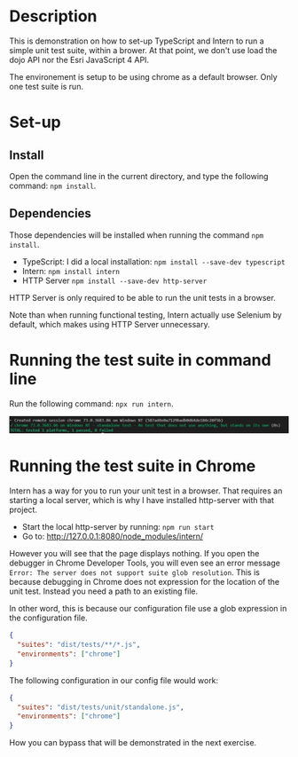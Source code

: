 # Description

This is demonstration on how to set-up TypeScript and Intern to run a simple unit test suite, within a brower. At that point, we don't use load the dojo API nor the Esri JavaScript 4 API.

The environement is setup to be using chrome as a default browser. Only one test suite is run.

# Set-up

## Install

Open the command line in the current directory, and type the following command: `npm install`.

## Dependencies

Those dependencies will be installed when running the command `npm install`.

- TypeScript: I did a local installation: `npm install --save-dev typescript`
- Intern: `npm install intern`
- HTTP Server `npm install --save-dev http-server`

HTTP Server is only required to be able to run the unit tests in a browser.

Note than when running functional testing, Intern actually use Selenium by default, which makes using HTTP Server unnecessary.

# Running the test suite in command line

Run the following command: `npx run intern`.

![Unit Test Success via command line](https://github.com/fabanc/intern4-exercises/blob/master/exercise-1/screenshots/command_line_success.PNG?raw=true)

# Running the test suite in Chrome

Intern has a way for you to run your unit test in a browser. That requires an starting a local server, which is why I have installed http-server with that project.

- Start the local http-server by running: `npm run start`
- Go to: http://127.0.0.1:8080/node_modules/intern/

However you will see that the page displays nothing. If you open the debugger in Chrome Developer Tools, you will even see an error message `Error: The server does not support suite glob resolution`. This is because debugging in Chrome does not expression for the location of the unit test. Instead you need a path to an existing file.

In other word, this is because our configuration file use a glob expression in the configuration file.

```json
{
  "suites": "dist/tests/**/*.js",
  "environments": ["chrome"]
}
```

The following configuration in our config file would work:

```json
{
  "suites": "dist/tests/unit/standalone.js",
  "environments": ["chrome"]
}
```

How you can bypass that will be demonstrated in the next exercise.

